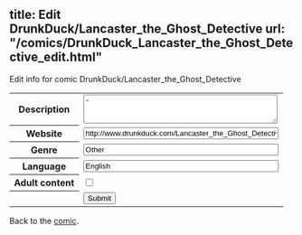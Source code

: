 title: Edit DrunkDuck/Lancaster_the_Ghost_Detective
url: "/comics/DrunkDuck_Lancaster_the_Ghost_Detective_edit.html"
---
Edit info for comic DrunkDuck/Lancaster_the_Ghost_Detective

<form name="comic" action="http://gaepostmail.appspot.com/comic/" method="post">
<table class="comicinfo">
<tr>
<th>Description</th><td><textarea name="description" cols="40" rows="3">-</textarea></td>
</tr>
<tr>
<th>Website</th><td><input type="text" name="url" value="http://www.drunkduck.com/Lancaster_the_Ghost_Detective/" size="40"/></td>
</tr>
<tr>
<th>Genre</th><td><input type="text" name="genre" value="Other" size="40"/></td>
</tr>
<tr>
<th>Language</th><td><input type="text" name="language" value="English" size="40"/></td>
</tr>
<tr>
<th>Adult content</th><td><input type="checkbox" name="adult" value="adult" /></td>
</tr>
<tr>
<th></th><td>
<input type="hidden" name="comic" value="DrunkDuck_Lancaster_the_Ghost_Detective" />
<input type="submit" name="submit" value="Submit" />
</td>
</tr>
</table>
</form>

Back to the [comic](DrunkDuck_Lancaster_the_Ghost_Detective.html).
